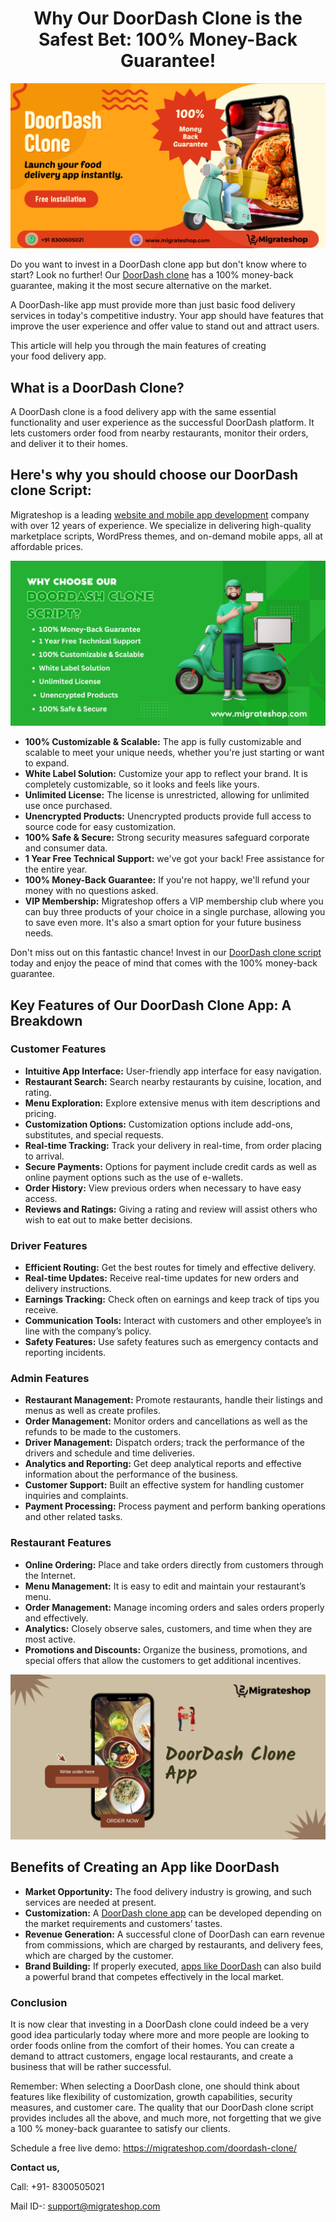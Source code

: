 <h1 align="center">Why Our DoorDash Clone is the Safest Bet: 100% Money-Back Guarantee!</h1> 

<div class="Box-sc-g0xbh4-0 iIZCet"><img alt=“doordash-clone.png" src="https://github.com/migrateshop/doordash-clone/blob/main/images/doordash-clone.png" data-hpc="true" class="Box-sc-g0xbh4-0 kzRgrI"></div>

Do you want to invest in a DoorDash clone app but don't know where to start? Look no further! Our [DoorDash clone](https://migrateshop.com/doordash-clone/) has a 100% money-back guarantee, making it the most secure alternative on the market.

A DoorDash-like app must provide more than just basic food delivery services in today's competitive industry. Your app should have features that improve the user experience and offer value to stand out and attract users.

This article will help you through the main features of creating your food delivery app.

## What is a DoorDash Clone?

A DoorDash clone is a food delivery app with the same essential functionality and user experience as the successful DoorDash platform. It lets customers order food from nearby restaurants, monitor their orders, and deliver it to their homes.

## Here's why you should choose our DoorDash clone Script:

Migrateshop is a leading [website and mobile app development](https://migrateshop.com/) company with over 12 years of experience. We specialize in delivering high-quality marketplace scripts, WordPress themes, and on-demand mobile apps, all at affordable prices.

<div class="Box-sc-g0xbh4-0 iIZCet"><img alt=“doordash-clone.png" src="https://github.com/migrateshop/doordash-clone/blob/main/images/doordash-clone-script.png" data-hpc="true" class="Box-sc-g0xbh4-0 kzRgrI"></div>

* **100% Customizable & Scalable:** The app is fully customizable and scalable to meet your unique needs, whether you're just starting or want to expand.
* **White Label Solution:** Customize your app to reflect your brand. It is completely customizable, so it looks and feels like yours.
* **Unlimited License:** The license is unrestricted, allowing for unlimited use once purchased.
* **Unencrypted Products:** Unencrypted products provide full access to source code for easy customization.
* **100% Safe & Secure:** Strong security measures safeguard corporate and consumer data.
* **1 Year Free Technical Support:** we've got your back! Free assistance for the entire year.
* **100% Money-Back Guarantee:** If you're not happy, we'll refund your money with no questions asked.
* **VIP Membership:** Migrateshop offers a VIP membership club where you can buy three products of your choice in a single purchase, allowing you to save even more. It's also a smart option for your future business needs.

Don't miss out on this fantastic chance! Invest in our [DoorDash clone script](https://migrateshop.com/doordash-clone/) today and enjoy the peace of mind that comes with the 100% money-back guarantee.

## Key Features of Our DoorDash Clone App: A Breakdown
### Customer Features
* **Intuitive App Interface:** User-friendly app interface for easy navigation.
* **Restaurant Search:** Search nearby restaurants by cuisine, location, and rating.
* **Menu Exploration:** Explore extensive menus with item descriptions and pricing.
* **Customization Options:** Customization options include add-ons, substitutes, and special requests.
* **Real-time Tracking:** Track your delivery in real-time, from order placing to arrival.
* **Secure Payments:** Options for payment include credit cards as well as online payment options such as the use of e-wallets.
* **Order History:** View previous orders when necessary to have easy access.
* **Reviews and Ratings:** Giving a rating and review will assist others who wish to eat out to make better decisions.
### Driver Features
* **Efficient Routing:** Get the best routes for timely and effective delivery.
* **Real-time Updates:** Receive real-time updates for new orders and delivery instructions.
* **Earnings Tracking:** Check often on earnings and keep track of tips you receive.
* **Communication Tools:** Interact with customers and other employee’s in line with the company’s policy.
* **Safety Features:** Use safety features such as emergency contacts and reporting incidents.
### Admin Features
* **Restaurant Management:** Promote restaurants, handle their listings and menus as well as create profiles.
* **Order Management:** Monitor orders and cancellations as well as the refunds to be made to the customers.
* **Driver Management:** Dispatch orders; track the performance of the drivers and schedule and time deliveries.
* **Analytics and Reporting:** Get deep analytical reports and effective information about the performance of the business.
* **Customer Support:** Built an effective system for handling customer inquiries and complaints.
* **Payment Processing:** Process payment and perform banking operations and other related tasks.
### Restaurant Features
* **Online Ordering:** Place and take orders directly from customers through the Internet.
* **Menu Management:** It is easy to edit and maintain your restaurant’s menu.
* **Order Management:** Manage incoming orders and sales orders properly and effectively.
* **Analytics:** Closely observe sales, customers, and time when they are most active.
* **Promotions and Discounts:** Organize the business, promotions, and special offers that allow the customers to get additional incentives.

<div class="Box-sc-g0xbh4-0 iIZCet"><img alt=“doordash-clone.png" src="https://github.com/migrateshop/doordash-clone/blob/main/images/doordash-clone-app.png" data-hpc="true" class="Box-sc-g0xbh4-0 kzRgrI"></div>
  
## Benefits of Creating an App like DoorDash
* **Market Opportunity:** The food delivery industry is growing, and such services are needed at present.
* **Customization:** A [DoorDash clone app](https://migrateshop.com/doordash-clone/) can be developed depending on the market requirements and customers’ tastes.
* **Revenue Generation:** A successful clone of DoorDash can earn revenue from commissions, which are charged by restaurants, and delivery fees, which are charged by the customer.
* **Brand Building:** If properly executed, [apps like DoorDash](https://migrateshop.com/doordash-clone/) can also build a powerful brand that competes effectively in the local market.

### Conclusion
It is now clear that investing in a DoorDash clone could indeed be a very good idea particularly today where more and more people are looking to order foods online from the comfort of their homes. You can create a demand to attract customers, engage local restaurants, and create a business that will be rather successful.

Remember: When selecting a DoorDash clone, one should think about features like flexibility of customization, growth capabilities, security measures, and customer care. The quality that our DoorDash clone script provides includes all the above, and much more, not forgetting that we give a 100 % money-back guarantee to satisfy our clients.

Schedule a free live demo: https://migrateshop.com/doordash-clone/ 

**Contact us,** 

Call: +91- 8300505021

Mail ID-: support@migrateshop.com  
